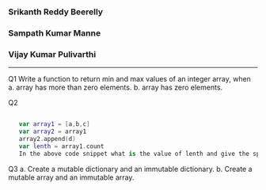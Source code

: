 ### Srikanth Reddy Beerelly
### Sampath Kumar Manne
### Vijay Kumar Pulivarthi
---------

Q1 Write a function to return min and max values of an integer array, when
   a. array has more than zero elements.
   b. array has zero elements.
   
Q2
```swift

   var array1 = [a,b,c]
   var array2 = array1
   array2.append(d)
   var lenth = array1.count
   In the above code snippet what is the value of lenth and give the specific reason?
```

Q3  a. Create a mutable dictionary and an immutable dictionary.
    b. Create a mutable array and an immutable array.




